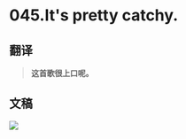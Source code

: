 # 045.It's pretty catchy.

## 翻译

> **这首歌很上口呢。**

## 文稿

![](https://cdn.jsdelivr.net/gh/imtianx/speaking180/img/045.jpg)

